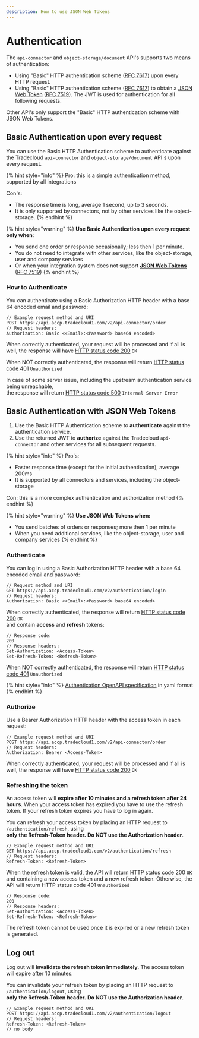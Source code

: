 ```yaml
---
description: How to use JSON Web Tokens
---
```


# Authentication

The `api-connector` and `object-storage/document` API's supports two means of authentication:

* Using "Basic" HTTP authentication scheme \([RFC 7617](https://tools.ietf.org/html/rfc7617)\) upon every HTTP request.
* Using "Basic" HTTP authentication scheme \([RFC 7617](https://tools.ietf.org/html/rfc7617)\) to obtain a [JSON Web Token](https://jwt.io/) \([RFC 7519](https://tools.ietf.org/html/rfc7519)\). The JWT is used for authentication for all following requests.

Other API's only support the "Basic" HTTP authentication scheme with JSON Web Tokens.

## Basic Authentication upon every request

You can use the Basic HTTP Authentication scheme to authenticate against the Tradecloud `api-connector` and `object-storage/document` API's upon every request.

{% hint style="info" %}
Pro: this is a simple authentication method, supported by all integrations

Con's:

* The response time is long, average 1 second, up to 3 seconds.
* It is only supported by connectors, not by other services like the object-storage.
{% endhint %}

{% hint style="warning" %}
**Use Basic Authentication upon every request only when**:

* You send one order or response occasionally; less then 1 per minute.
* You do not need to integrate with other services, like the object-storage, user and company services
* Or when your integration system does not support [**JSON Web Tokens**](https://jwt.io/) \([RFC 7519](https://tools.ietf.org/html/rfc7519)\)
{% endhint %}

### How to Authenticate

You can authenticate using a Basic Authorization HTTP header with a base 64 encoded email and password:

```text
// Example request method and URI
POST https://api.accp.tradecloud1.com/v2/api-connector/order
// Request headers:
Authorization: Basic <<Email>:<Password> base64 encoded>
```

When correctly authenticated, your request will be processed and if all is well, the response will have [HTTP status code 200](https://en.wikipedia.org/wiki/List_of_HTTP_status_codes#2xx_success) `OK`

When NOT correctly authenticated, the response will return [HTTP status code 401](https://en.wikipedia.org/wiki/List_of_HTTP_status_codes#4xx_client_errors) `Unauthorized`

In case of some server issue, including the upstream authentication service being unreachable,  
the response will return [HTTP status code 500](https://en.wikipedia.org/wiki/List_of_HTTP_status_codes#5xx_server_errors) `Internal Server Error`

## Basic Authentication with JSON Web Tokens

1. Use the Basic HTTP Authentication scheme to **authenticate** against the authentication service.
2. Use the returned JWT to **authorize** against the Tradecloud  `api-connector` and other services for all subsequent requests.

{% hint style="info" %}
Pro's:

* Faster response time \(except for the initial authentication\), average 200ms
* It is supported by all connectors and services, including the object-storage

Con: this is a more complex authentication and authorization method
{% endhint %}

{% hint style="warning" %}
**Use JSON Web Tokens when:**

* You send batches of orders or responses; more then 1 per minute
* When you need additional services, like the object-storage, user and company services
{% endhint %}

### Authenticate

You can log in using a Basic Authorization HTTP header with a base 64 encoded email and password:

```text
// Request method and URI
GET https://api.accp.tradecloud1.com/v2/authentication/login
// Request headers:
Authorization: Basic <<Email>:<Password> base64 encoded>
```

When correctly authenticated, the response will return [HTTP status code 200](https://en.wikipedia.org/wiki/List_of_HTTP_status_codes#2xx_success) `OK`  
and contain **access** and **refresh** tokens:

```text
// Response code:
200
// Response headers:
Set-Authorization: <Access-Token>
Set-Refresh-Token: <Refresh-Token>
```

When NOT correctly authenticated, the response will return [HTTP status code 401](https://en.wikipedia.org/wiki/List_of_HTTP_status_codes#4xx_client_errors) `Unauthorized`

{% hint style="info" %}
[Authentication OpenAPI specification](https://api.accp.tradecloud1.com/v2/authentication/specs.yaml) in yaml format
{% endhint %}

### Authorize

Use a Bearer Authorization HTTP header with the access token in each request:

```text
// Example request method and URI
POST https://api.accp.tradecloud1.com/v2/api-connector/order
// Request headers:
Authorization: Bearer <Access-Token>
```

When correctly authenticated, your request will be processed and if all is well, the response will have [HTTP status code 200](https://en.wikipedia.org/wiki/List_of_HTTP_status_codes#2xx_success) `OK`

### Refreshing the token

An access token will **expire after 10 minutes and a refresh token after 24 hours**. When your access token has expired you have to use the refresh token. If your refresh token expires you have to log in again.

You can refresh your access token by placing an HTTP request to `/authentication/refresh`, using  
**only** **the Refresh-Token header.** **Do NOT use the Authorization header**.

```text
// Example request method and URI
GET https://api.accp.tradecloud1.com/v2/authentication/refresh
// Request headers:
Refresh-Token: <Refresh-Token>
```

When the refresh token is valid, the API will return HTTP status code 200 `OK` and containing a new access token and a new refresh token. Otherwise, the API will return HTTP status code 401 `Unauthorized`

```text
// Response code:
200
// Response headers:
Set-Authorization: <Access-Token>
Set-Refresh-Token: <Refresh-Token>
```

The refresh token cannot be used once it is expired or a new refresh token is generated.

## Log out

Log out will **invalidate the refresh token immediately**. The access token will expire after 10 minutes.

You can invalidate your refresh token by placing an HTTP request to `/authentication/logout`, using  
**only** **the Refresh-Token header.** **Do NOT use the Authorization header**.

```text
// Example request method and URI
POST https://api.accp.tradecloud1.com/v2/authentication/logout
// Request headers:
Refresh-Token: <Refresh-Token>
// no body
```

